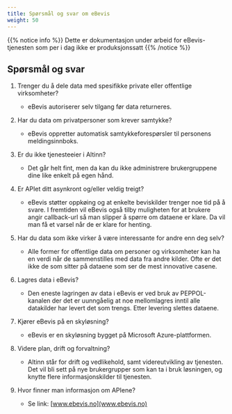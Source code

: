 ```yaml
---
title: Spørsmål og svar om eBevis
weight: 50
---
```


{{% notice info %}}
Dette er dokumentasjon under arbeid for eBevis-tjenesten som per i dag ikke er produksjonssatt
{{% /notice %}}

## Spørsmål og svar

1. Trenger du å dele data med spesifikke private eller offentlige virksomheter? 
   * eBevis autoriserer selv tilgang før data returneres.

2. Har du data om privatpersoner som krever samtykke? 
   * eBevis oppretter automatisk samtykkeforespørsler til personens meldingsinnboks.

3. Er du ikke tjenesteeier i Altinn? 
   * Det går helt fint, men da kan du ikke administrere brukergruppene dine like enkelt på egen hånd.

4. Er APIet ditt asynkront og/eller veldig treigt? 
   * eBevis støtter oppkøing og at enkelte beviskilder trenger noe tid på å svare. I fremtiden vil eBevis også tilby muligheten for at brukere angir callback-url så man slipper å spørre om dataene er klare. Da vil man få et varsel når de er klare for henting.

5. Har du data som ikke virker å være interessante for andre enn deg selv? 
   * Alle former for offentlige data om personer og virksomheter kan ha en verdi når de sammenstilles med data fra andre kilder. Ofte er det ikke de som sitter på dataene som ser de mest innovative casene.

6. Lagres data i eBevis? 
   * Den eneste lagringen av data i eBevis er ved bruk av PEPPOL-kanalen der det er uunngåelig at noe mellomlagres inntil alle datakilder har levert det som trengs. Etter levering slettes dataene. 

7. Kjører eBevis på en skyløsning? 
   * eBevis er en skyløsning bygget på Microsoft Azure-plattformen.

8. Videre plan, drift og forvaltning? 
   * Altinn står for drift og vedlikehold, samt videreutvikling av tjenesten. 
     Det vil bli sett på nye brukergrupper som kan ta i bruk løsningen, og knytte flere informasjonskilder til tjenesten. 

9. Hvor finner man informasjon om APIene? 
   * Se link: [www.ebevis.no](www.ebevis.no)

